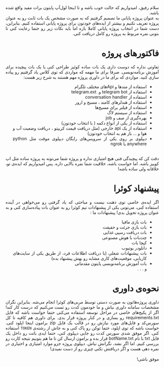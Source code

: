 <p dir=rtl style="text-align:justify">
سلام رفیق، امیدواریم که حالت خوب باشه و تا اینجا لول‌آپ پایتون برات مفید واقع شده باشه.
<br>
به عنوان پروژه پایانی ما تصمیم گرفتیم که به صورت مشخص یک بات ثابت رو به عنوان پروژه تعریف نکنیم و بیشتر از ایده‌های خودتون برای پروژه پایانی استفاده کنیم. بنابراین، دست شما در انتخاب پروژه پایانی کاملا بازه اما باید نکات زیر رو حتما رعایت کنی تا بتونی نمره مربوط به پروژه رو کامل دریافت کنی.
<br></p>
<h1 dir=rtl style="text-align:justify">فاکتور‌های پروژه</h1>
<p dir=rtl style="text-align:justify">
تفاوتی نداره که دوست داری یک بات ساده کوئیز طراحی کنی یا یک بات پیچیده برای آموزش برنامه‌نویسی. صرفا برای ما مهمه که مواردی که توی کلاس یاد گرفتیم رو پیاده سازی کنید. مواردی که برای ما در داوری پروژه مهم هستند به شرح زیر هست:
</p>
<ul dir=rtl style="text-align:justify">
  <li>استفاده از متد‌ها و Api‌های مختلف تلگرام</li>
  <li>استفاده از telegram bot و. telegram.ext</li>
  <li>استفاده از conversation handler</li>
  <li>استفاده از هندلر‌های کامند ، مسیج و ارور</li>
  <li>استفاده از فیلتر برای مسیج‌ها</li>
  <li>استفاده از سیستم لاگ</li>
  <li>بهره‌گیری از صف و job</li>
  <li>استفاده از یکی از انواع دکمه ( با انتخاب خودتون)</li>
  <li>استفاده از یک api خارجی (مثل دریافت قیمت کریپتو ، دریافت وضعیت آب و هوا و ... باز هم به انتخاب خودتون)</li>
  <li>دیپلوی بر روی یکی از سرویس‌های رایگان دیپلوی موقت مثل python anywhere یا ngrok</li>
</ul>
<p dir=rtl style="text-align:justify">
<br>
دقت کن که پیچیدگی فنی هیچ امتیازی نداره و پروژه شما می‌تونه یه پروژه ساده مثل اپ کوییز باشه. اما حواست باشه، خلاقیت شما نمره بالایی داره. پس امیدواریم که ایده‌ی تو، خلاقانه ولی ساده باشه!
  <br></p>
  <h1 dir=rtl style="text-align:justify">پیشنهاد کوئرا</h1>
  <p dir=rtl style="text-align:justify">
اگر ایده‌ی خاصی توی ذهنت نیست و مباحثی که یاد گرفتی رو می‌خواهی در آینده استفاده کنی، می‌تونی یکی از پیشنهادات تیم کوئرا رو به عنوان بات پیاده‌سازی کنی و به عنوان پروژه تحویل بدی! پیشنهادات ما :
  </p>
  <ul dir=rtl style="text-align:justify">
    <li>بات بازی مافیا</li>
    <li>بات بازی جرئت و حقیقت</li>
    <li>بات دریافت رسپی غذایی</li>
    <li>چت‌بات با هوش مصنوعی</li>
    <li>کپچا‌ بات</li>
    <li>دانلودر یوتیوب</li>
<li>بات پیشنهادات شغلی (با دریافت اطلاعات فرد، از طریق یکی از سایت‌های کار‌یابی، موقعیت‌های کاری مشابه رو بهش پیشنهاد بده)</li>
    <li>بات آموزش برنامه‌نویسی پایتون مقدماتی</li>
    </li>و . . .</li>
 </ul>
<h1 dir=rtl style="text-align:justify">نحوه‌ی داوری</h1>
<p dir=rtl style="text-align:justify">
داوری پروژه‌هاتون به صورت دستی توسط مربی‌های کوئرا انجام می‌شه. بنابر‌این نگران مشخصات سامانه داوری نباش و ما خودمون کدت رو تست می‌کنیم که درست کار کنه! اگر از پکیج‌های خاصی در مراحل توسعه استفاده می‌کنی حتما حواست باشه که فایل requirements.txt رو بسازی و در کنار پروژه قرار بدی. برای داوری هم کافیه تا کل سورس‌کد و فایل‌های مورد نیازش رو در قالب یک فایل zip برامون‌ اینجا اپلود کنی. حواست باشه که توی اپلود، حتما توکن رو پاک کنی و به جاش از رشته‌ی <code>TOKEN</code> استفاده کنی. اگر موفق شدی سورس کدت رو جایی دیپلوی کنی، حتما ایدی باتت رو داخل یک فایل txt با نام botName.txt قرار بده و برامون ارسال کن تا ما هم بتونیم نتیجه کارت رو بررسی کنیم. اما اگر نشد، نگرانش نباش. دیپلوی پروژه جزو موارد امتیازی و اختیاری در نمره دهی هست و اگر دریافتش نکنی چیزی رو از دست نمیدی!
<br><br>
موفق باشی!
</p>
